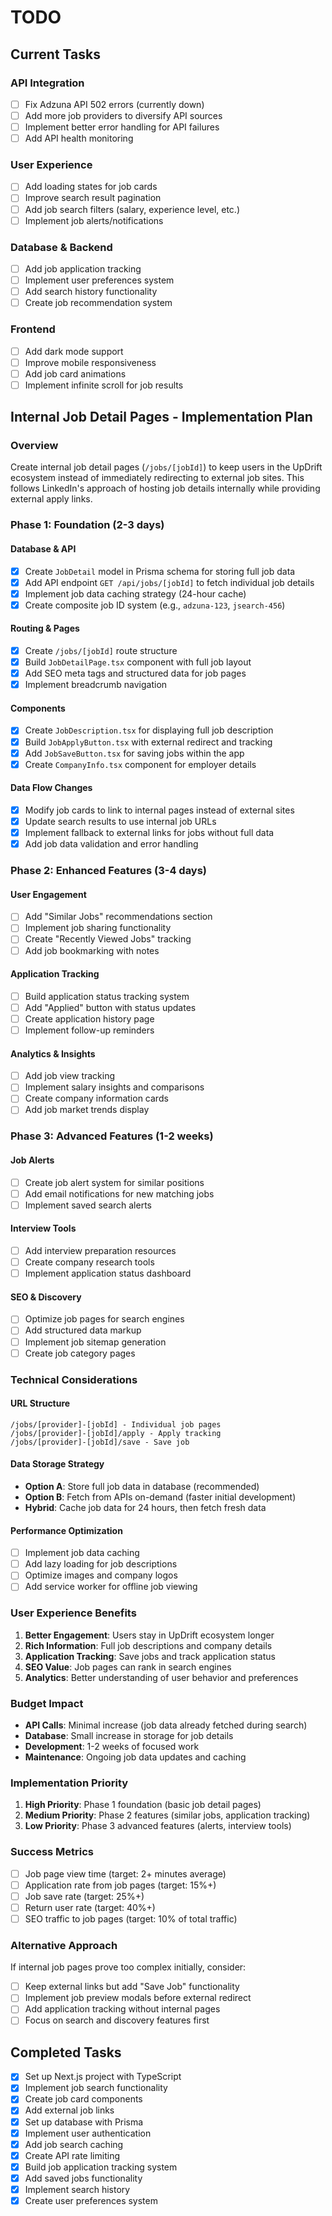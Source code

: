 # TODO

## Current Tasks

### API Integration
- [ ] Fix Adzuna API 502 errors (currently down)
- [ ] Add more job providers to diversify API sources
- [ ] Implement better error handling for API failures
- [ ] Add API health monitoring

### User Experience
- [ ] Add loading states for job cards
- [ ] Improve search result pagination
- [ ] Add job search filters (salary, experience level, etc.)
- [ ] Implement job alerts/notifications

### Database & Backend
- [ ] Add job application tracking
- [ ] Implement user preferences system
- [ ] Add search history functionality
- [ ] Create job recommendation system

### Frontend
- [ ] Add dark mode support
- [ ] Improve mobile responsiveness
- [ ] Add job card animations
- [ ] Implement infinite scroll for job results

## Internal Job Detail Pages - Implementation Plan

### Overview
Create internal job detail pages (`/jobs/[jobId]`) to keep users in the UpDrift ecosystem instead of immediately redirecting to external job sites. This follows LinkedIn's approach of hosting job details internally while providing external apply links.

### Phase 1: Foundation (2-3 days)

#### Database & API
- [x] Create `JobDetail` model in Prisma schema for storing full job data
- [x] Add API endpoint `GET /api/jobs/[jobId]` to fetch individual job details
- [x] Implement job data caching strategy (24-hour cache)
- [x] Create composite job ID system (e.g., `adzuna-123`, `jsearch-456`)

#### Routing & Pages
- [x] Create `/jobs/[jobId]` route structure
- [x] Build `JobDetailPage.tsx` component with full job layout
- [x] Add SEO meta tags and structured data for job pages
- [x] Implement breadcrumb navigation

#### Components
- [x] Create `JobDescription.tsx` for displaying full job description
- [x] Build `JobApplyButton.tsx` with external redirect and tracking
- [x] Add `JobSaveButton.tsx` for saving jobs within the app
- [x] Create `CompanyInfo.tsx` component for employer details

#### Data Flow Changes
- [x] Modify job cards to link to internal pages instead of external sites
- [x] Update search results to use internal job URLs
- [x] Implement fallback to external links for jobs without full data
- [x] Add job data validation and error handling

### Phase 2: Enhanced Features (3-4 days)

#### User Engagement
- [ ] Add "Similar Jobs" recommendations section
- [ ] Implement job sharing functionality
- [ ] Create "Recently Viewed Jobs" tracking
- [ ] Add job bookmarking with notes

#### Application Tracking
- [ ] Build application status tracking system
- [ ] Add "Applied" button with status updates
- [ ] Create application history page
- [ ] Implement follow-up reminders

#### Analytics & Insights
- [ ] Add job view tracking
- [ ] Implement salary insights and comparisons
- [ ] Create company information cards
- [ ] Add job market trends display

### Phase 3: Advanced Features (1-2 weeks)

#### Job Alerts
- [ ] Create job alert system for similar positions
- [ ] Add email notifications for new matching jobs
- [ ] Implement saved search alerts

#### Interview Tools
- [ ] Add interview preparation resources
- [ ] Create company research tools
- [ ] Implement application status dashboard

#### SEO & Discovery
- [ ] Optimize job pages for search engines
- [ ] Add structured data markup
- [ ] Implement job sitemap generation
- [ ] Create job category pages

### Technical Considerations

#### URL Structure
```
/jobs/[provider]-[jobId] - Individual job pages
/jobs/[provider]-[jobId]/apply - Apply tracking
/jobs/[provider]-[jobId]/save - Save job
```

#### Data Storage Strategy
- **Option A**: Store full job data in database (recommended)
- **Option B**: Fetch from APIs on-demand (faster initial development)
- **Hybrid**: Cache job data for 24 hours, then fetch fresh data

#### Performance Optimization
- [ ] Implement job data caching
- [ ] Add lazy loading for job descriptions
- [ ] Optimize images and company logos
- [ ] Add service worker for offline job viewing

### User Experience Benefits
1. **Better Engagement**: Users stay in UpDrift ecosystem longer
2. **Rich Information**: Full job descriptions and company details
3. **Application Tracking**: Save jobs and track application status
4. **SEO Value**: Job pages can rank in search engines
5. **Analytics**: Better understanding of user behavior and preferences

### Budget Impact
- **API Calls**: Minimal increase (job data already fetched during search)
- **Database**: Small increase in storage for job details
- **Development**: 1-2 weeks of focused work
- **Maintenance**: Ongoing job data updates and caching

### Implementation Priority
1. **High Priority**: Phase 1 foundation (basic job detail pages)
2. **Medium Priority**: Phase 2 features (similar jobs, application tracking)
3. **Low Priority**: Phase 3 advanced features (alerts, interview tools)

### Success Metrics
- [ ] Job page view time (target: 2+ minutes average)
- [ ] Application rate from job pages (target: 15%+)
- [ ] Job save rate (target: 25%+)
- [ ] Return user rate (target: 40%+)
- [ ] SEO traffic to job pages (target: 10% of total traffic)

### Alternative Approach
If internal job pages prove too complex initially, consider:
- [ ] Keep external links but add "Save Job" functionality
- [ ] Implement job preview modals before external redirect
- [ ] Add application tracking without internal pages
- [ ] Focus on search and discovery features first

## Completed Tasks
- [x] Set up Next.js project with TypeScript
- [x] Implement job search functionality
- [x] Create job card components
- [x] Add external job links
- [x] Set up database with Prisma
- [x] Implement user authentication
- [x] Add job search caching
- [x] Create API rate limiting
- [x] Build job application tracking system
- [x] Add saved jobs functionality
- [x] Implement search history
- [x] Create user preferences system 